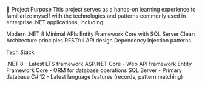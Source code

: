 🎯 Project Purpose
This project serves as a hands-on learning experience to familiarize myself with the technologies and patterns commonly used in enterprise .NET applications, including:

Modern .NET 8 Minimal APIs
Entity Framework Core with SQL Server
Clean Architecture principles
RESTful API design
Dependency Injection patterns

 Tech Stack

.NET 8 - Latest LTS framework
ASP.NET Core - Web API framework
Entity Framework Core - ORM for database operations
SQL Server - Primary database
C# 12 - Latest language features (records, pattern matching)
